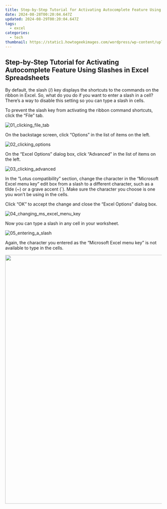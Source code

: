 ```yaml
---
title: Step-by-Step Tutorial for Activating Autocomplete Feature Using Slashes in Excel Spreadsheets
date: 2024-08-28T00:20:04.647Z
updated: 2024-08-29T00:20:04.647Z
tags:
  - excel
categories:
  - tech
thumbnail: https://static1.howtogeekimages.com/wordpress/wp-content/uploads/2015/06/00_lead_image_excel_menu_key.png
---
```


## Step-by-Step Tutorial for Activating Autocomplete Feature Using Slashes in Excel Spreadsheets

By default, the slash (/) key displays the shortcuts to the commands on the ribbon in Excel. So, what do you do if you want to enter a slash in a cell? There’s a way to disable this setting so you can type a slash in cells.

 To prevent the slash key from activating the ribbon command shortcuts, click the “File” tab.

![01_clicking_file_tab](https://static1.howtogeekimages.com/wordpress/wp-content/uploads/2015/06/01_clicking_file_tab5.png) 

 On the backstage screen, click “Options” in the list of items on the left.

![02_clicking_options](https://static1.howtogeekimages.com/wordpress/wp-content/uploads/2015/06/02_clicking_options2.png) 

 On the “Excel Options” dialog box, click “Advanced” in the list of items on the left.

![03_clicking_advanced](https://static1.howtogeekimages.com/wordpress/wp-content/uploads/2015/06/03_clicking_advanced2.png) 

 In the “Lotus compatibility” section, change the character in the “Microsoft Excel menu key” edit box from a slash to a different character, such as a tllde (\~) or a grave accent (\`). Make sure the character you choose is one you won’t be using in the cells.

 Click “OK” to accept the change and close the “Excel Options” dialog box.

![04_changing_ms_excel_menu_key](https://static1.howtogeekimages.com/wordpress/wp-content/uploads/2015/06/04_changing_ms_excel_menu_key.png) 

 Now you can type a slash in any cell in your worksheet.

![05_entering_a_slash](https://static1.howtogeekimages.com/wordpress/wp-content/uploads/2015/06/05_entering_a_slash.png) 

 Again, the character you entered as the “Microsoft Excel menu key” is not available to type in the cells.

<ins class="adsbygoogle"
     style="display:block"
     data-ad-format="autorelaxed"
     data-ad-client="ca-pub-7571918770474297"
     data-ad-slot="1223367746"></ins>



<ins class="adsbygoogle"
     style="display:block"
     data-ad-client="ca-pub-7571918770474297"
     data-ad-slot="8358498916"
     data-ad-format="auto"
     data-full-width-responsive="true"></ins>



<!-- affiliate ads begin -->
<a href="https://aspironcom.sjv.io/c/5597632/1941789/21554" target="_top" id="1941789"><img src="//a.impactradius-go.com/display-ad/21554-1941789" border="0" alt="" width="650" height="800"/></a><img height="0" width="0" src="https://imp.pxf.io/i/5597632/1941789/21554" style="position:absolute;visibility:hidden;" border="0" />
<!-- affiliate ads end -->